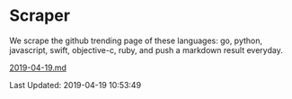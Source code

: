 # Scraper

We scrape the github trending page of these languages: go, python, javascript, swift, objective-c, ruby, and push a markdown result everyday.

[2019-04-19.md](https://github.com/henson/Scraper/blob/master/2019-04-19.md)

Last Updated: 2019-04-19 10:53:49